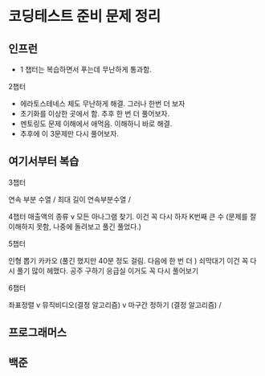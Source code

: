 # 코딩테스트 준비 문제 정리

## 인프런

* 1 챕터는 복습하면서 푸는데 무난하게 통과함.



2챕터

* 에라토스테네스 체도 무난하게 해결. 그러나 한번 더 보자
* 초기화를 이상한 곳에서 함. 추후 한 번 더 풀어보자.
* 멘토링도 문제 이해에서 애먹음. 이해하니 바로 해결.
* 추후에 이 3문제만 다시 풀어보자.

## 여기서부터 복습

3챕터

연속 부분 수열 /
최대 길이 연속부분수열 /

4챕터
매출액의 종류 v
모든 아나그램 찾기. 이건 꼭 다시 하자
K번째 큰 수 (문제를 잘 이해하지 못함, 나중에 돌려보고 풀긴 풀었다.)

5챕터

인형 뽑기 카카오 (풀긴 했지만 40분 정도 걸림. 다음에 한 번 더 )
쇠막대기 이건 꼭 다시 풀기 많이 헤맸다.
공주 구하기
응급실 이거도 꼭 다시 풀어보기

6챕터

좌표정렬 v
뮤직비디오(결정 알고리즘) v
마구간 정하기 (결정 알고리즘) /

## 프로그래머스



## 백준




